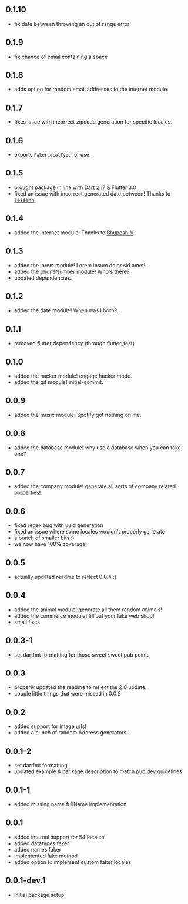 ## 0.1.10
* fix date.between throwing an out of range error

## 0.1.9
* fix chance of email containing a space

## 0.1.8
* adds option for random email addresses to the internet module.

## 0.1.7
* fixes issue with incorrect zipcode generation for specific locales. 

## 0.1.6
* exports `FakerLocalType` for use.
## 0.1.5
* brought package in line with Dart 2.17 & Flutter 3.0
* fixed an issue with incorrect generated date.between! Thanks to [sassanh](https://github.com/casvanluijtelaar/faker.dart/pull/4).

## 0.1.4
* added the internet module! Thanks to [Bhupesh-V](https://github.com/casvanluijtelaar/faker.dart/pull/2).

## 0.1.3
* added the lorem module! Lorem ipsum dolor sid amet!.
* added the phoneNumber module! Who's there?
* updated dependencies.

## 0.1.2
* added the date module! When was I born?.

## 0.1.1
* removed flutter dependency (through flutter_test)

## 0.1.0
* added the hacker module! engage hacker mode.
* added the git module! initial-commit.

## 0.0.9
* added the music module! Spotify got nothing on me.

## 0.0.8
* added the database module! why use a database when you can fake one?

## 0.0.7
* added the company module! generate all sorts of company related properties!

## 0.0.6
* fixed regex bug with uuid generation
* fixed an issue where some locales wouldn't properly generate
* a bunch of smaller bits :)
* we now have 100% coverage!

## 0.0.5
* actually updated readme to reflect 0.0.4 :)

## 0.0.4
* added the animal module! generate all them random animals!
* added the commerce module! fill out your fake web shop!
* small fixes

## 0.0.3-1
* set dartfmt formatting for those sweet sweet pub points

## 0.0.3
* properly updated the readme to reflect the 2.0 update...
* couple little things that were missed in 0.0.2

## 0.0.2
* added support for image urls!
* added a bunch of random Address generators!

## 0.0.1-2
* set dartfmt formatting
* updated example & package description to match pub.dev guidelines

## 0.0.1-1
* added missing name.fullName implementation

## 0.0.1
* added internal support for 54 locales!
* added datatypes faker
* added names faker
* implemented fake method
* added option to implement custom faker locales

## 0.0.1-dev.1
* initial package setup
